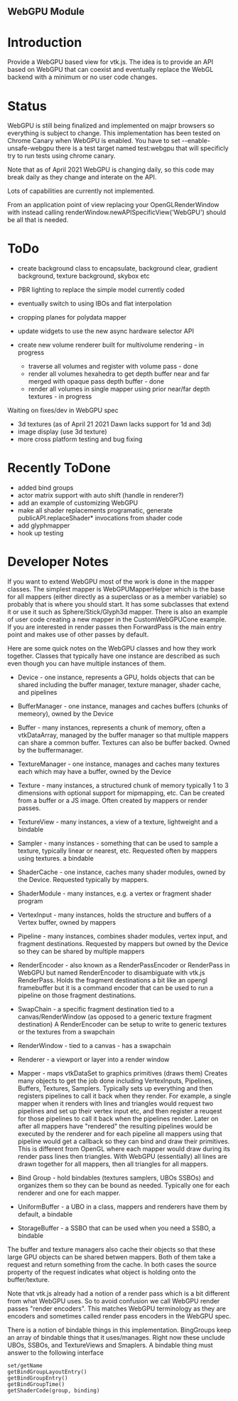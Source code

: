 ## WebGPU Module

# Introduction

Provide a WebGPU based view for vtk.js. The idea is to provide an
API based on WebGPU that can coexist and eventually replace the WebGL
backend with a minimum or no user code changes.

# Status

WebGPU is still being finalized and implemented on majpr browsers so
everything is subject to change. This implementation has been tested on
Chrome Canary when WebGPU is enabled. You have to set --enable-unsafe-webgpu
there is a test target named test:webgpu that will specificly try to run
tests using chrome canary.

Note that as of April 2021 WebGPU is changing daily, so this code may
break daily as they change and interate on the API.

Lots of capabilities are currently not implemented.

From an application point of view replacing your OpenGLRenderWindow with
instead calling renderWindow.newAPISpecificView('WebGPU') should be all that
is needed.

# ToDo
- create background class to encapsulate, background clear,
  gradient background, texture background, skybox etc
- PBR lighting to replace the simple model currently coded
- eventually switch to using IBOs and flat interpolation
- cropping planes for polydata mapper
- update widgets to use the new async hardware selector API

- create new volume renderer built for multivolume rendering - in progress
  - traverse all volumes and register with volume pass - done
  - render all volumes hexahedra to get depth buffer near and far
    merged with opaque pass depth buffer - done
  - render all volumes in single mapper using prior near/far depth textures - in progress

Waiting on fixes/dev in WebGPU spec

- 3d textures (as of April 21 2021 Dawn lacks support for 1d and 3d)
- image display (use 3d texture)
- more cross platform testing and bug fixing

# Recently ToDone
- added bind groups
- actor matrix support with auto shift (handle in renderer?)
- add an example of customizing WebGPU
- make all shader replacements programatic, generate
  publicAPI.replaceShader\* invocations from shader code
- add glyphmapper
- hook up testing

# Developer Notes

If you want to extend WebGPU most of the work is done in the mapper classes. The simplest mapper is WebGPUMapperHelper which is the base for all mappers (either directly as a superclass or as a member variable) so probably that is where you should start. It has some subclasses that extend it or use it such as Sphere/Stick/Glyph3d mapper. There is also an example of user code creating a new mapper in the CustomWebGPUCone example. If you are interested in render passes then ForwardPass is the main entry point and makes use of other passes by default.

Here are some quick notes on the WebGPU classes and how they work together. Classes that typically have one instance are described as such even though you can have multiple instances of them.

- Device - one instance, represents a GPU, holds objects that can be shared including the buffer manager, texture manager, shader cache, and pipelines

- BufferManager - one instance, manages and caches buffers (chunks of memeory), owned by the Device

- Buffer - many instances, represents a chunk of memory, often a vtkDataArray, managed by the buffer manager so that multiple mappers can share a common buffer. Textures can also be buffer backed. Owned by the buffermanager.

- TextureManager - one instance, manages and caches many textures each which may have a buffer, owned by the Device

- Texture - many instances, a structured chunk of memory typically 1 to 3 dimensions with optional support for mipmapping, etc. Can be created from a buffer or a JS image. Often created by mappers or render passes.

- TextureView - many instances, a view of a texture, lightweight and a bindable

- Sampler - many instances - something that can be used to sample a texture, typically linear or nearest, etc. Requested often by mappers using textures. a bindable

- ShaderCache - one instance, caches many shader modules, owned by the Device. Requested typically by mappers.

- ShaderModule - many instances, e.g. a vertex or fragment shader program

- VertexInput - many instances, holds the structure and buffers of a Vertex buffer, owned by mappers

- Pipeline - many instances, combines shader modules, vertex input, and fragment destinations. Requested by mappers but owned by the Device so they can be shared by multiple mappers

- RenderEncoder - also known as a RenderPassEncoder or RenderPass in WebGPU but
named RenderEncoder to disambiguate with vtk.js RenderPass. Holds the fragment
destinations a bit like an opengl framebuffer but it is a command encoder that
can be used to run a pipeline on those fragment destinations.

- SwapChain - a specific fragment destination tied to a canvas/RenderWindow (as opposed to a generic texture fragment destination) A RenderEncoder can be setup to write to generic textures or the textures from a swapchain

- RenderWindow - tied to a canvas - has a swapchain

- Renderer - a viewport or layer into a render window

- Mapper - maps vtkDataSet to graphics primitives (draws them) Creates many objects to get the job done including VertexInputs, Pipelines, Buffers, Textures, Samplers. Typically sets up everything and then registers pipelines to call it back when they render. For example, a single mapper when it renders with lines and triangles would request two pipelines and set up their vertex input etc, and then register a reuqest for those pipelines to call it back when the pipelines render. Later on after all mappers have "rendered" the resulting pipelines would be executed by the renderer and for each pipeline all mappers using that pipeline would get a callback so they can bind and draw their primitives. This is different from OpenGL where each mapper would draw during its render pass lines then triangles. With WebGPU (essentially) all lines are drawn together for all mappers, then all triangles for all mappers.

- Bind Group - hold bindables (textures samplers, UBOs SSBOs) and organizes them
so they can be bound as needed. Typically one for each renderer and one for each mapper.

- UniformBuffer - a UBO in a class, mappers and renderers have them by default, a bindable

- StorageBuffer - a SSBO that can be used when you need a SSBO, a bindable

The buffer and texture managers also cache their objects so that these large GPU objects can be shared betwen mappers. Both of them take a request and return something from the cache. In both cases the source property of the request indicates what object is holding onto the buffer/texture.

Note that vtk.js already had a notion of a render pass which is a bit different from
what WebGPU uses. So to avoid confusion we call WebGPU render passes "render encoders".
This matches WebGPU terminology as they are encoders and sometimes called render pass
encoders in the WebGPU spec.

There is a notion of bindable things in this implementation. BingGroups keep an array of
bindable things that it uses/manages. Right now these unclude UBOs, SSBOs, and TextureViews and Smaplers. A bindable thing must answer to the following interface
```
set/getName
getBindGroupLayoutEntry()
getBindGroupEntry()
getBindGroupTime()
getShaderCode(group, binding)
```
